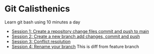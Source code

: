 # Git Calisthenics
Learn git bash using 10 minutes a day

- [Session 1: Create a repository change files commit and push to main](./docs/Session1.md)
- [Session 2: Create a new branch add changes, commit and push](./docs/Session2.md)
- [Session 3: Conflict resolution](./docs/Session3.md)
- [Session 4: Rename your branch](./docs/Session4.md)
This is diff from feature branch